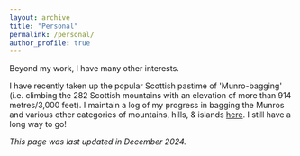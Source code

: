 ```yaml
---
layout: archive
title: "Personal"
permalink: /personal/
author_profile: true
---
```


<!-- ---
permalink: /
title: "About me"
author_profile: true
redirect_from: 
  - /about/
  - /about.html
header:
    overlay_image: IMG_3937.jpg
--- -->

Beyond my work, I have many other interests.

I have recently taken up the popular Scottish pastime of 'Munro-bagging' (i.e. climbing the 282 Scottish mountains with an elevation of more than 914 metres/3,000 feet). I maintain a log of my progress in bagging the Munros and various other categories of mountains, hills, & islands [here](https://www.walkhighlands.co.uk/Forum/memberlist.php?mode=viewmap&u=265149). I still have a long way to go!



*This page was last updated in December 2024.*

